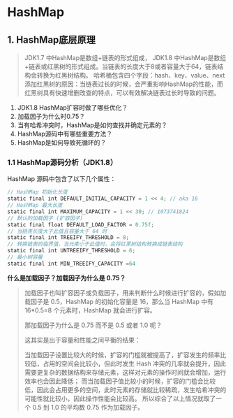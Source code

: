 # HashMap
## 1. HashMap底层原理
> JDK1.7 中HashMap是数组+链表的形式组成， 
> JDK1.8 中HashMap是数组+链表或红黑树的形式组成。当链表的长度大于8或者容量大于64，链表结构会转换为红黑树结构。
> 哈希桶包含四个字段：hash、key、value、next 
> 添加红黑树的原因：当链表过长的时候，会严重影响HashMap的性能，而红黑树具有快速增删改查的特点，可以有效解决链表过长时导致的问题。
1. JDK1.8 HashMap扩容时做了哪些优化？
2. 加载因子为什么时0.75？
3. 当有哈希冲突时，HashMap是如何查找并确定元素的？
4. HashMap源码中有哪些重要方法？
5. HashMap是如何导致死循环的？

### 1.1 HashMap源码分析（JDK1.8）
HashMap 源码中包含了以下几个属性：
```java
// HashMap 初始化长度
static final int DEFAULT_INITIAL_CAPACITY = 1 << 4; // aka 16
// HashMap 最大长度
static final int MAXIMUM_CAPACITY = 1 << 30; // 1073741824
// 默认的加载因子 (扩容因子)
static final float DEFAULT_LOAD_FACTOR = 0.75f;
// 当链表长度大于此值且容量大于 64 时
static final int TREEIFY_THRESHOLD = 8;
// 转换链表的临界值，当元素小于此值时，会将红黑树结构转换成链表结构
static final int UNTREEIFY_THRESHOLD = 6;
// 最小树容量
static final int MIN_TREEIFY_CAPACITY =64
```

**什么是加载因子？加载因子为什么是 0.75？**

> 加载因子也叫扩容因子或负载因子，用来判断什么时候进行扩容的，假如加载因子是 0.5，HashMap 的初始化容量是 16，那么当 HashMap 中有 16*0.5=8 个元素时，HashMap 就会进行扩容。
>
> 那加载因子为什么是 0.75 而不是 0.5 或者 1.0 呢？
>
> 这其实是出于容量和性能之间平衡的结果：
>
> 当加载因子设置比较大的时候，扩容的门槛就被提高了，扩容发生的频率比较低，占用的空间会比较小，但此时发生 Hash 冲突的几率就会提升，因此需要更复杂的数据结构来存储元素，这样对元素的操作时间就会增加，运行效率也会因此降低；
> 而当加载因子值比较小的时候，扩容的门槛会比较低，因此会占用更多的空间，此时元素的存储就比较稀疏，发生哈希冲突的可能性就比较小，因此操作性能会比较高。
> 所以综合了以上情况就取了一个 0.5 到 1.0 的平均数 0.75 作为加载因子。

